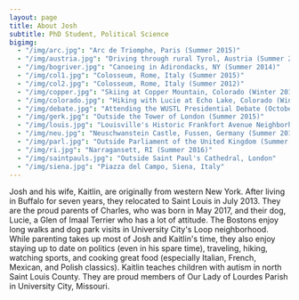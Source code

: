 ```yaml
---
layout: page
title: About Josh
subtitle: PhD Student, Political Science
bigimg:
  - "/img/arc.jpg": "Arc de Triomphe, Paris (Summer 2015)"
  - "/img/austria.jpg": "Driving through rural Tyrol, Austria (Summer 2015)"
  - "/img/bogriver.jpg": "Canoeing in Adirondacks, NY (Summer 2014)"
  - "/img/col1.jpg": "Colosseum, Rome, Italy (Summer 2015)"
  - "/img/col2.jpg": "Colosseum, Rome, Italy (Summer 2012)"
  - "/img/copper.jpg": "Skiing at Copper Mountain, Colorado (Winter 2016)"
  - "/img/colorado.jpg": "Hiking with Lucie at Echo Lake, Colorado (Winter 2016)"
  - "/img/debate.jpg": "Attending the WUSTL Presidential Debate (October 2016)"
  - "/img/gerk.jpg": "Outside the Tower of London (Summer 2015)"
  - "/img/louis.jpg": "Louisville's Historic Frankfort Avenue Neighborhood (Spring 2014)"
  - "/img/neu.jpg": "Neuschwanstein Castle, Fussen, Germany (Summer 2015)"
  - "/img/parl.jpg": "Outside Parliament of the United Kingdom (Summer 2015)"
  - "/img/ri.jpg": "Narragansett, RI (Summer 2016)"
  - "/img/saintpauls.jpg": "Outside Saint Paul's Cathedral, London"
  - "/img/siena.jpg": "Piazza del Campo, Siena, Italy"
---
```


Josh and his wife, Kaitlin, are originally from western New York. After living in Buffalo for seven years, they relocated to Saint Louis in July 2013. They are the proud parents of Charles, who was born in May 2017, and their dog, Lucie, a Glen of Imaal Terrier who has a lot of attitude. The Bostons enjoy long walks and dog park visits in University City's Loop neighborhood. While parenting takes up most of Josh and Kaitlin's time, they also enjoy staying up to date on politics (even in his spare time), traveling, hiking, watching sports, and cooking great food (especially Italian, French, Mexican, and Polish classics). Kaitlin teaches children with autism in north Saint Louis County. They are proud members of Our Lady of Lourdes Parish in University City, Missouri.

